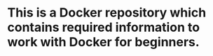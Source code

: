 # This is a Docker repository which contains required information to work with Docker for beginners.
